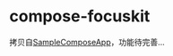 # compose-focuskit

拷贝自[SampleComposeApp](https://github.com/akilarajeshks/SampleComposeApp)，功能待完善...
